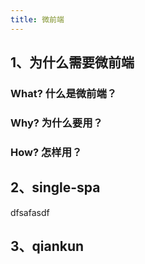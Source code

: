 ```yaml
---
title: 微前端
---
```


## 1、为什么需要微前端

### What? 什么是微前端？

### Why? 为什么要用？

### How? 怎样用？

## 2、single-spa



dfsafasdf







## 3、qiankun





